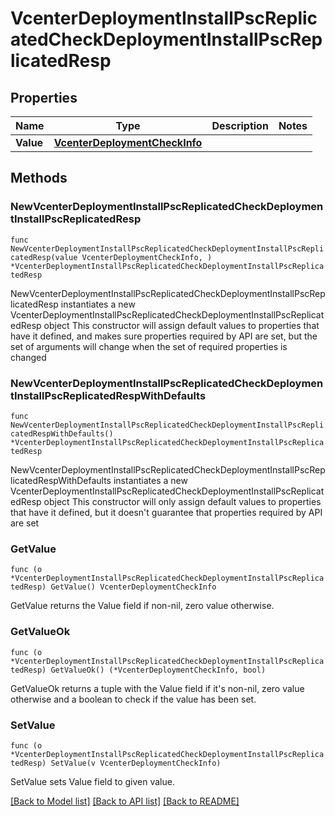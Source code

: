 # VcenterDeploymentInstallPscReplicatedCheckDeploymentInstallPscReplicatedResp

## Properties

Name | Type | Description | Notes
------------ | ------------- | ------------- | -------------
**Value** | [**VcenterDeploymentCheckInfo**](VcenterDeploymentCheckInfo.md) |  | 

## Methods

### NewVcenterDeploymentInstallPscReplicatedCheckDeploymentInstallPscReplicatedResp

`func NewVcenterDeploymentInstallPscReplicatedCheckDeploymentInstallPscReplicatedResp(value VcenterDeploymentCheckInfo, ) *VcenterDeploymentInstallPscReplicatedCheckDeploymentInstallPscReplicatedResp`

NewVcenterDeploymentInstallPscReplicatedCheckDeploymentInstallPscReplicatedResp instantiates a new VcenterDeploymentInstallPscReplicatedCheckDeploymentInstallPscReplicatedResp object
This constructor will assign default values to properties that have it defined,
and makes sure properties required by API are set, but the set of arguments
will change when the set of required properties is changed

### NewVcenterDeploymentInstallPscReplicatedCheckDeploymentInstallPscReplicatedRespWithDefaults

`func NewVcenterDeploymentInstallPscReplicatedCheckDeploymentInstallPscReplicatedRespWithDefaults() *VcenterDeploymentInstallPscReplicatedCheckDeploymentInstallPscReplicatedResp`

NewVcenterDeploymentInstallPscReplicatedCheckDeploymentInstallPscReplicatedRespWithDefaults instantiates a new VcenterDeploymentInstallPscReplicatedCheckDeploymentInstallPscReplicatedResp object
This constructor will only assign default values to properties that have it defined,
but it doesn't guarantee that properties required by API are set

### GetValue

`func (o *VcenterDeploymentInstallPscReplicatedCheckDeploymentInstallPscReplicatedResp) GetValue() VcenterDeploymentCheckInfo`

GetValue returns the Value field if non-nil, zero value otherwise.

### GetValueOk

`func (o *VcenterDeploymentInstallPscReplicatedCheckDeploymentInstallPscReplicatedResp) GetValueOk() (*VcenterDeploymentCheckInfo, bool)`

GetValueOk returns a tuple with the Value field if it's non-nil, zero value otherwise
and a boolean to check if the value has been set.

### SetValue

`func (o *VcenterDeploymentInstallPscReplicatedCheckDeploymentInstallPscReplicatedResp) SetValue(v VcenterDeploymentCheckInfo)`

SetValue sets Value field to given value.



[[Back to Model list]](../README.md#documentation-for-models) [[Back to API list]](../README.md#documentation-for-api-endpoints) [[Back to README]](../README.md)


